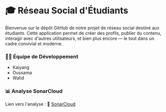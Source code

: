 # 🎓 Réseau Social d'Étudiants
Bienvenue sur le dépôt GitHub de notre projet de réseau social destiné aux étudiants. Cette application permet de créer des profils, publier du contenu, interagir avec d'autres utilisateurs, et bien plus encore — le tout dans un cadre convivial et moderne.

### 👨‍💻 Équipe de Développement  
- Kaiyang  
- Oussama  
- Walid  

### 📊 Analyse SonarCloud  
Lien vers l'analyse : 🔗 [SonarCloud](https://sonarcloud.io/project/overview?id=Starsaddict_Web_M1_Projet_Groupe2)
